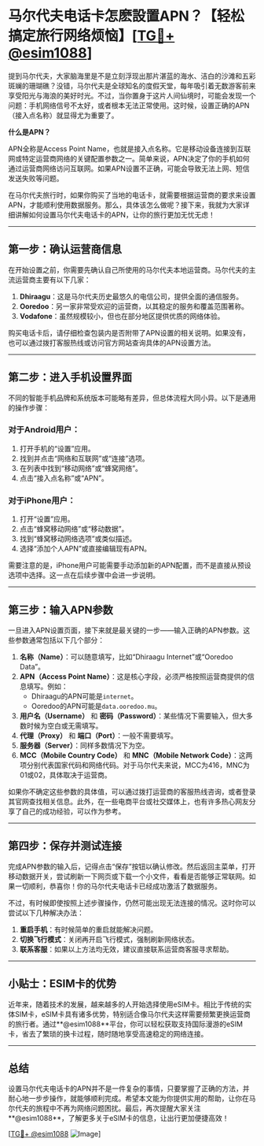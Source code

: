 # 马尔代夫电话卡怎麽設置APN？【轻松搞定旅行网络烦恼】[[TG💪+ @esim1088](https://t.me/s/esim1088)]

提到马尔代夫，大家脑海里是不是立刻浮现出那片湛蓝的海水、洁白的沙滩和五彩斑斓的珊瑚礁？没错，马尔代夫是全球知名的度假天堂，每年吸引着无数游客前来享受阳光与海浪的美好时光。不过，当你置身于这片人间仙境时，可能会发现一个问题：手机网络信号不太好，或者根本无法正常使用。这时候，设置正确的APN（接入点名称）就显得尤为重要了。

**什么是APN？**

APN全称是Access Point Name，也就是接入点名称。它是移动设备连接到互联网或特定运营商网络的关键配置参数之一。简单来说，APN决定了你的手机如何通过运营商网络访问互联网。如果APN设置不正确，可能会导致无法上网、短信发送失败等问题。

在马尔代夫旅行时，如果你购买了当地的电话卡，就需要根据运营商的要求来设置APN，才能顺利使用数据服务。那么，具体该怎么做呢？接下来，我就为大家详细讲解如何设置马尔代夫电话卡的APN，让你的旅行更加无忧无虑！

---

## 第一步：确认运营商信息

在开始设置之前，你需要先确认自己所使用的马尔代夫本地运营商。马尔代夫的主流运营商主要有以下几家：

1. **Dhiraagu**：这是马尔代夫历史最悠久的电信公司，提供全面的通信服务。
2. **Ooredoo**：另一家非常受欢迎的运营商，以其稳定的服务和覆盖范围著称。
3. **Vodafone**：虽然规模较小，但也在部分地区提供优质的网络体验。

购买电话卡后，请仔细检查包装内是否附带了APN设置的相关说明。如果没有，也可以通过拨打客服热线或访问官方网站查询具体的APN设置方法。

---

## 第二步：进入手机设置界面

不同的智能手机品牌和系统版本可能略有差异，但总体流程大同小异。以下是通用的操作步骤：

### 对于Android用户：
1. 打开手机的“设置”应用。
2. 找到并点击“网络和互联网”或“连接”选项。
3. 在列表中找到“移动网络”或“蜂窝网络”。
4. 点击“接入点名称”或“APN”。

### 对于iPhone用户：
1. 打开“设置”应用。
2. 点击“蜂窝移动网络”或“移动数据”。
3. 找到“蜂窝移动网络选项”或类似描述。
4. 选择“添加个人APN”或直接编辑现有APN。

需要注意的是，iPhone用户可能需要手动添加新的APN配置，而不是直接从预设选项中选择。这一点在后续步骤中会进一步说明。

---

## 第三步：输入APN参数

一旦进入APN设置页面，接下来就是最关键的一步——输入正确的APN参数。这些参数通常包括以下几个部分：

1. **名称（Name）**：可以随意填写，比如“Dhiraagu Internet”或“Ooredoo Data”。
2. **APN（Access Point Name）**：这是核心字段，必须严格按照运营商提供的信息填写。例如：
   - Dhiraagu的APN可能是`internet`。
   - Ooredoo的APN可能是`data.ooredoo.mu`。
3. **用户名（Username）** 和 **密码（Password）**：某些情况下需要输入，但大多数时候为空白或无需填写。
4. **代理（Proxy）** 和 **端口（Port）**：一般不需要填写。
5. **服务器（Server）**：同样多数情况下为空。
6. **MCC（Mobile Country Code）** 和 **MNC（Mobile Network Code）**：这两项分别代表国家代码和网络代码。对于马尔代夫来说，MCC为416，MNC为01或02，具体取决于运营商。

如果你不确定这些参数的具体值，可以通过拨打运营商的客服热线咨询，或者登录其官网查找相关信息。此外，在一些电商平台或社交媒体上，也有许多热心网友分享了自己的成功经验，可以作为参考。

---

## 第四步：保存并测试连接

完成APN参数的输入后，记得点击“保存”按钮以确认修改。然后返回主菜单，打开移动数据开关，尝试刷新一下网页或下载一个小文件，看看是否能够正常联网。如果一切顺利，恭喜你！你的马尔代夫电话卡已经成功激活了数据服务。

不过，有时候即使按照上述步骤操作，仍然可能出现无法连接的情况。这时你可以尝试以下几种解决办法：

1. **重启手机**：有时候简单的重启就能解决问题。
2. **切换飞行模式**：关闭再开启飞行模式，强制刷新网络状态。
3. **联系客服**：如果以上方法均无效，建议直接联系运营商客服寻求帮助。

---

## 小贴士：ESIM卡的优势

近年来，随着技术的发展，越来越多的人开始选择使用eSIM卡。相比于传统的实体SIM卡，eSIM卡具有诸多优势，特别适合像马尔代夫这样需要频繁更换运营商的旅行者。通过**@esim1088**平台，你可以轻松获取支持国际漫游的eSIM卡，省去了繁琐的换卡过程，随时随地享受高速稳定的网络连接。

---

## 总结

设置马尔代夫电话卡的APN并不是一件复杂的事情，只要掌握了正确的方法，并耐心地一步步操作，就能够顺利完成。希望本文能为你提供实用的帮助，让你在马尔代夫的旅程中不再为网络问题困扰。最后，再次提醒大家关注**@esim1088**，了解更多关于eSIM卡的信息，让出行更加便捷高效！

[[TG💪+ @esim1088](https://t.me/s/esim1088) ![Image](https://i.postimg.cc/4NQfJmqS/Snipaste-2025-05-13-00-14-12.png)]